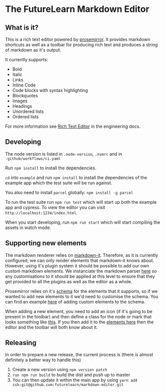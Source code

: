 # The FutureLearn Markdown Editor

## What is it?

This is a rich text editor powered by [prosemirror](https://prosemirror.net/). It provides markdown shortcuts as well as a toolbar for producing rich text and produces a string of markdown as it's output.

It currently supports:

* Bold
* Italic
* Links
* Inline Code
* Code blocks with syntax highlighting
* Blockquotes
* Images
* Headings
* Unordered lists
* Ordered lists

For more information see [Rich Text Editor](https://app.gitbook.com/@futurelearn/s/engineering-docs/the-futurelearn-app/frontend/javascript/rich-text-editor) in the engineering docs.

## Developing

The node version is listed in `.node-version`, `.nvmrc` and in `.github/workflows/ci.yaml`

Run `npm install` to install the dependencies.

`cd` into `example` and run `npm install` to install the dependencies of the example app which the test suite will be run against.

You also need to install `parcel` globally: `npm install -g parcel`

To run the test suite run `npm run test` which will start up both the example app and cypress. To view the editor you can visit `http://localhost:1234/index.html`.

When you start developing, run `npm run start` which will start compiling the assets in watch mode.

## Supporting new elements

The markdown renderer relies on [markdown-it](https://github.com/markdown-it/markdown-it). Therefore, as it is currently configured, we can only render elements that markdown-it knows about. However, using it's plugin system it should be possible to add our own custom markdown elements. We instanciate the markdown parser [here](https://github.com/futurelearn/markdown-editor/blob/master/src/Editor/markdown.ts#L68) so any customisations to it should be applied at this level to ensure that they get provided to all the plugins as well as the editor as a whole.

Prosemirror relies on it's [schema](https://github.com/ProseMirror/prosemirror-markdown/blob/master/src/schema.js) for the elements that it supports, so if we wanted to add new elements to it we'd need to customise the schema. You can find an example [here](https://prosemirror.net/examples/dino/) of adding custom elements to the schema.

When adding a new element, you need to add an icon (if it's going to be present in the toolbar) and then define a class for the node or mark that looks something like [this](https://github.com/futurelearn/markdown-editor/blob/master/src/Editor/Marks/Strong.ts). If you then add it to the [elements here](https://github.com/futurelearn/markdown-editor/blob/master/src/Editor/Marks/index.ts#L8) then the editor and the toolbar will both know about it.

## Releasing
In order to prepare a new release, the current process is (there is almost definitely a better way to handle this)

1. Create a new version using `npm version patch`
2. `run npm run build` to build the dist and push up to master
3. You can then update it within the main app by using `yarn add ssh:git@github.com:futurelearn/markdown-editor.git`